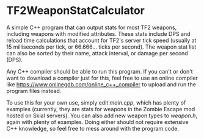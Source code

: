 # TF2WeaponStatCalculator

A simple C++ program that can output stats for most TF2 weapons, including weapons with modified attributes. These stats include DPS and reload time calculations that account for TF2's server tick speed (usually at 15 milliseconds per tick, or 66.666... ticks per second). The weapon stat list can also be sorted by their name, attack interval, or damage per second (DPS).

Any C++ compiler should be able to run this program. If you can't or don't want to download a compiler just for this, feel free to use an online compiler like https://www.onlinegdb.com/online_c++_compiler to upload and run the program files instead.

To use this for your own use, simply edit <i>main.cpp</i>, which has plenty of examples (currently, they are stats for weapons in the Zombie Escape mod hosted on Skial servers). You can also add new weapon types to <i>weapon.h</i>, again with plenty of examples. Doing either should not require extensive C++ knowledge, so feel free to mess around with the program code.
